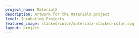 ```yaml
---
project_name: MaterialX
description: Artwork for the MaterialX project
level: Incubating Projects
featured_image: stacked/color/materialx-stacked-color.svg
layout: project
---
```

